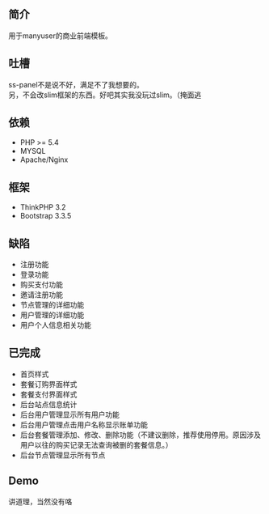 ﻿## 简介

用于manyuser的商业前端模板。  

## 吐槽

ss-panel不是说不好，满足不了我想要的。  
另，不会改slim框架的东西。好吧其实我没玩过slim。（掩面逃  

## 依赖

* PHP >= 5.4
* MYSQL
* Apache/Nginx

## 框架

* ThinkPHP 3.2
* Bootstrap 3.3.5

## 缺陷

* 注册功能
* 登录功能
* 购买支付功能
* 邀请注册功能
* 节点管理的详细功能
* 用户管理的详细功能
* 用户个人信息相关功能

## 已完成

* 首页样式
* 套餐订购界面样式
* 套餐支付界面样式
* 后台站点信息统计
* 后台用户管理显示所有用户功能
* 后台用户管理点击用户名称显示账单功能
* 后台套餐管理添加、修改、删除功能（不建议删除，推荐使用停用。原因涉及用户以往的购买记录无法查询被删的套餐信息。）
* 后台节点管理显示所有节点

## Demo

讲道理，当然没有咯

